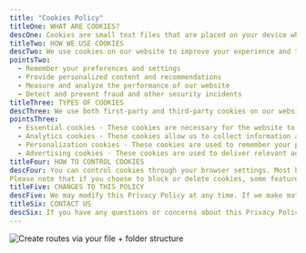 ```yaml
---
title: "Cookies Policy"
titleOne: WHAT ARE COOKIES?
descOne: Cookies are small text files that are placed on your device when you visit a website. They are widely used to make websites work more efficiently and to provide information to the owners of the site.
titleTwo: HOW WE USE COOKIES
descTwo: We use cookies on our website to improve your experience and to provide us with information about how our website is being used. Specifically, we use cookies to
pointsTwo:
  - Remember your preferences and settings
  - Provide personalized content and recommendations
  - Measure and analyze the performance of our website
  - Detect and prevent fraud and other security incidents
titleThree: TYPES OF COOKIES
descThree: We use both first-party and third-party cookies on our website. First-party cookies are set by our website, while third-party cookies are set by third-party services that we use on our website, such as Google Analytics and Facebook Pixel.
pointsThree:
  - Essential cookies - These cookies are necessary for the website to function properly and cannot be turned off in our systems.
  - Analytics cookies - These cookies allow us to collect information about how visitors use our website, such as which pages are visited most often and how long visitors spend on each page.
  - Personalization cookies - These cookies are used to remember your preferences and to personalize your experience on our website.
  - Advertising cookies - These cookies are used to deliver relevant ads to you based on your interests and browsing history.
titleFour: HOW TO CONTROL COOKIES
descFour: You can control cookies through your browser settings. Most browsers allow you to block or delete cookies, or to only accept certain types of cookies.
Please note that if you choose to block or delete cookies, some features of our website may not function properly.
titleFive: CHANGES TO THIS POLICY
descFive: We may modify this Privacy Policy at any time. If we make material changes to this Policy, we will notify you by email or by posting a notice on our website.
titleSix: CONTACT US
descSix: If you have any questions or concerns about this Privacy Policy, please contact us at emordiuche@ownahome.ng.
---
```


![Create routes via your file + folder structure](single-image.jpg)
